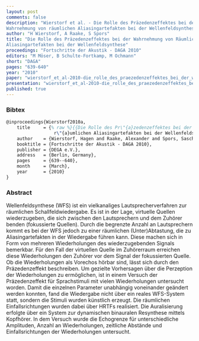 ```yaml
---
layout: post
comments: false
description: "Wierstorf et al. - Die Rolle des Präzedenzeffektes bei der
Wahrnehmung von räumlichen Aliasingartefakten bei der Wellenfeldsynthese"
author: "H Wierstorf, A Raake, S Spors"
title: "Die Rolle des Präzedenzeffektes bei der Wahrnehmung von Räumlichen
Aliasingartefakten bei der Wellenfeldsynthese"
proceedings: "Fortschritte der Akustik - DAGA 2010"
editors: "M Möser, B Schulte-Fortkamp, M Ochmann"
short: "DAGA"
pages: "639-640"
year: "2010"
paper: "wierstorf_et_al-2010-die_rolle_des_praezedenzeffektes_bei_der_wahrnehmung_von_raeumlichen_aliasingartefakten_bei_der_wfs.pdf"
presentation: "wierstorf_et_al-2010-die_rolle_des_praezedenzeffektes_bei_der_wahrnehmung_von_raeumlichen_aliasingartefakten_bei_der_wfs-presentation.pdf"
published: true
---
```


### Bibtex

```latex
@inproceedings{Wierstorf2010a,
    title     = {% raw %}{{Die Rolle des Pr\"{a}zedenzeffektes bei der Wahrnehmung von
                  r\"{a}umlichen Aliasingartefakten bei der Wellenfeldsynthese}}{% endraw %},
    author    = {Wierstorf, Hagen and Raake, Alexander and Spors, Sascha},
    booktitle = {Fortschritte der Akustik - DAGA 2010},
    publisher = {DEGA e.V.},
    address   = {Berlin, Germany},
    pages     = {639--640},
    month     = {March},
    year      = {2010}
}
```

### Abstract

Wellenfeldsynthese (WFS) ist ein vielkanaliges Lautsprecherverfahren zur
räumlichen Schallfeldwiedergabe. Es ist in der Lage, virtuelle Quellen
wiederzugeben, die sich zwischen den Lautsprechern und dem Zuhörer benden
(fokussierte Quellen). Durch die begrenzte Anzahl an Lautsprechern kommt es bei
der WFS jedoch zu einer räumlichen (Unter)Abtastung, die zu Aliasingartefakten
in der Wiedergabe führen kann. Diese machen sich in Form von mehreren
Wiederholungen des wiederzugebenden Signals bemerkbar. Für den Fall der
virtuellen Quelle im Zuhörerraum erreichen diese Wiederholungen den Zuhörer vor
dem Signal der fokussierten Quelle. Ob die Wiederholungen als Vorechos hörbar
sind, lässt sich durch den Präzedenzeffekt beschreiben. Um gezielte Vorhersagen
über die Perzeption der Wiederholungen zu ermöglichen, ist in einem Versuch der
Präzedenzeffekt für Sprachstimuli mit vielen Wiederholungen untersucht worden.
Damit die einzelnen Parameter unabhängig voneinander geändert werden konnten,
fand die Wiedergabe nicht über ein reales WFS-System statt, sondern die Stimuli
wurden künstlich erzeugt. Die räumlichen Einfallsrichtungen wurden dabei über
HRTFs realisiert. Die Auralisierung erfolgte über ein System zur dynamischen
binauralen Resynthese mittels Kopfhörer. In dem Versuch wurde die Echogrenze für
unterschiedliche Amplituden, Anzahl an Wiederholungen, zeitliche Abstände und
Einfallsrichtungen der Wiederholungen untersucht.
